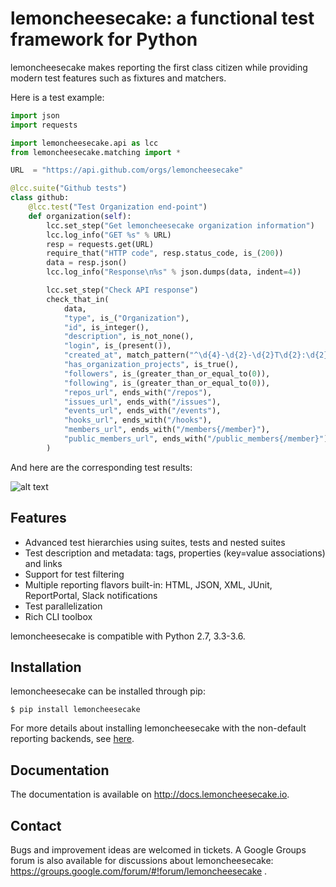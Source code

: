 # lemoncheesecake: a functional test framework for Python

lemoncheesecake makes reporting the first class citizen while providing modern test features such as
fixtures and matchers.

Here is a test example:

```python
import json
import requests

import lemoncheesecake.api as lcc
from lemoncheesecake.matching import *

URL  = "https://api.github.com/orgs/lemoncheesecake"

@lcc.suite("Github tests")
class github:
    @lcc.test("Test Organization end-point")
    def organization(self):
        lcc.set_step("Get lemoncheesecake organization information")
        lcc.log_info("GET %s" % URL)
        resp = requests.get(URL)
        require_that("HTTP code", resp.status_code, is_(200))
        data = resp.json()
        lcc.log_info("Response\n%s" % json.dumps(data, indent=4))

        lcc.set_step("Check API response")
        check_that_in(
            data,
            "type", is_("Organization"),
            "id", is_integer(),
            "description", is_not_none(),
            "login", is_(present()),
            "created_at", match_pattern("^\d{4}-\d{2}-\d{2}T\d{2}:\d{2}:\d{2}Z$"),
            "has_organization_projects", is_true(),
            "followers", is_(greater_than_or_equal_to(0)),
            "following", is_(greater_than_or_equal_to(0)),
            "repos_url", ends_with("/repos"),
            "issues_url", ends_with("/issues"),
            "events_url", ends_with("/events"),
            "hooks_url", ends_with("/hooks"),
            "members_url", ends_with("/members{/member}"),
            "public_members_url", ends_with("/public_members{/member}")
        )
```

And here are the corresponding test results:

![alt text](https://github.com/lemoncheesecake/lemoncheesecake/blob/master/misc/github-testsuite.png?raw=true "test result")

## Features

- Advanced test hierarchies using suites, tests and nested suites
- Test description and metadata: tags, properties (key=value associations) and links
- Support for test filtering
- Multiple reporting flavors built-in: HTML, JSON, XML, JUnit, ReportPortal, Slack notifications
- Test parallelization
- Rich CLI toolbox

lemoncheesecake is compatible with Python 2.7, 3.3-3.6.

## Installation

lemoncheesecake can be installed through pip:

```
$ pip install lemoncheesecake
```

For more details about installing lemoncheesecake with the non-default reporting backends, see
[here](http://docs.lemoncheesecake.io/en/latest/installation.html).


## Documentation

The documentation is available on <http://docs.lemoncheesecake.io>.


## Contact

Bugs and improvement ideas are welcomed in tickets. A Google Groups forum is also available for discussions about
lemoncheesecake: https://groups.google.com/forum/#!forum/lemoncheesecake .
